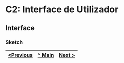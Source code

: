 # C2: Interface de Utilizador

## Interface

### Sketch

<table>
<thead>
<tr>
<th align="left"><a href="/TCM-TW02/trabalhofinal/blob/main/docs/c1.md">&lt;Previous</a></th>
<th align="center"><a href="https://github.com/TCM-TW02/trabalhofinal#report">^ Main</a></th>
<th align="right"><a href="/TCM-TW02/trabalhofinal/main/docs/c2.md">Next &gt;</a></th>
</tr>
</thead>
</table>


